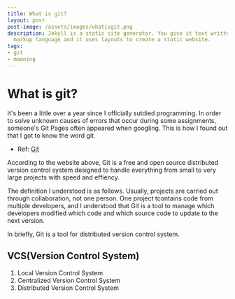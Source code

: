 ```yaml
---
title: What is git?
layout: post
post-image: /assets/images/whatisgit.png
description: Jekyll is a static site generator. You give it text written in your favorite
  markup language and it uses layouts to create a static website.
tags:
- git
- maening
---
```


# What is git?
It's been a little over a year since I officially sutdied programming. In order to solve unknown causes of errors that occur during some assignments, someone's Git Pages often appeared when googling. This is how I found out that I got to know the word git.

* Ref: [Git](https://git-scm.com)

According to the website above, Git is a free and open source distributed version control system designed to handle everything from small to very large projects with speed and effiency.

The definition I understood is as follows.
Usually, projects are carried out through collaboration, not one person. One project tcontains code from multiple developers, and I understood that Git is a tool to manage which developers modified which code and which source code to update to the next version. 

In briefly, Git is a tool for distributed version control system.

## VCS(Version Control System)
1. Local Version Control System
2. Centralized Version Control System
3. Distributed Version Control System




